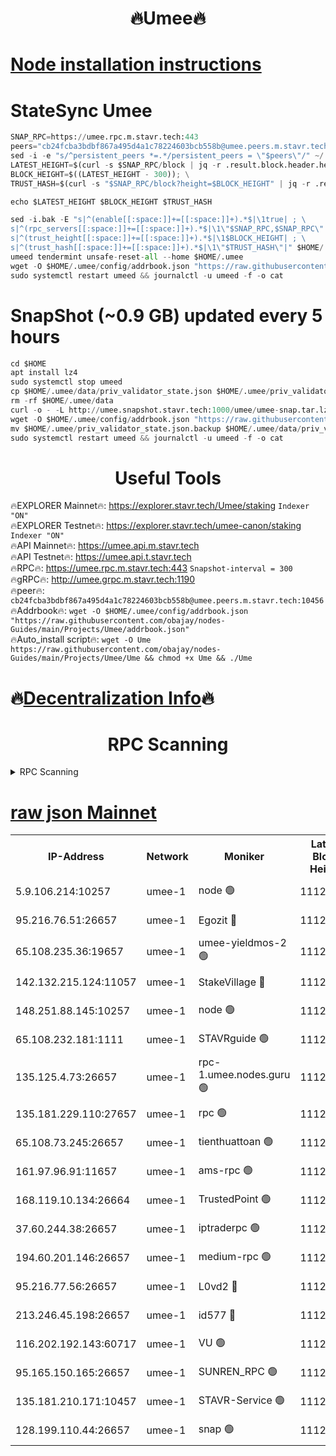 <h1 align="center"> 🔥Umee🔥</h1>


[Node installation instructions](https://github.com/obajay/nodes-Guides/tree/main/Projects/Umee)
=
# StateSync Umee
```python
SNAP_RPC=https://umee.rpc.m.stavr.tech:443
peers="cb24fcba3bdbf867a495d4a1c78224603bcb558b@umee.peers.m.stavr.tech:10456"
sed -i -e "s/^persistent_peers *=.*/persistent_peers = \"$peers\"/" ~/.umee/config/config.toml
LATEST_HEIGHT=$(curl -s $SNAP_RPC/block | jq -r .result.block.header.height); \
BLOCK_HEIGHT=$((LATEST_HEIGHT - 300)); \
TRUST_HASH=$(curl -s "$SNAP_RPC/block?height=$BLOCK_HEIGHT" | jq -r .result.block_id.hash)

echo $LATEST_HEIGHT $BLOCK_HEIGHT $TRUST_HASH

sed -i.bak -E "s|^(enable[[:space:]]+=[[:space:]]+).*$|\1true| ; \
s|^(rpc_servers[[:space:]]+=[[:space:]]+).*$|\1\"$SNAP_RPC,$SNAP_RPC\"| ; \
s|^(trust_height[[:space:]]+=[[:space:]]+).*$|\1$BLOCK_HEIGHT| ; \
s|^(trust_hash[[:space:]]+=[[:space:]]+).*$|\1\"$TRUST_HASH\"|" $HOME/.umee/config/config.toml
umeed tendermint unsafe-reset-all --home $HOME/.umee
wget -O $HOME/.umee/config/addrbook.json "https://raw.githubusercontent.com/obajay/nodes-Guides/main/Projects/Umee/addrbook.json"
sudo systemctl restart umeed && journalctl -u umeed -f -o cat
```
# SnapShot (~0.9 GB) updated every 5 hours
```python
cd $HOME
apt install lz4
sudo systemctl stop umeed
cp $HOME/.umee/data/priv_validator_state.json $HOME/.umee/priv_validator_state.json.backup
rm -rf $HOME/.umee/data
curl -o - -L http://umee.snapshot.stavr.tech:1000/umee/umee-snap.tar.lz4 | lz4 -c -d - | tar -x -C $HOME/.umee --strip-components 2
wget -O $HOME/.umee/config/addrbook.json "https://raw.githubusercontent.com/obajay/nodes-Guides/main/Projects/Umee/addrbook.json"
mv $HOME/.umee/priv_validator_state.json.backup $HOME/.umee/data/priv_validator_state.json
sudo systemctl restart umeed && journalctl -u umeed -f -o cat
```
 <h1 align="center"> Useful Tools</h1>

🔥EXPLORER Mainnet🔥:      https://explorer.stavr.tech/Umee/staking             `Indexer "ON"` \
🔥EXPLORER Testnet🔥:        https://explorer.stavr.tech/umee-canon/staking      `Indexer "ON"` \
🔥API Mainnet🔥:                   https://umee.api.m.stavr.tech \
🔥API Testnet🔥:                     https://umee.api.t.stavr.tech \
🔥RPC🔥:                           https://umee.rpc.m.stavr.tech:443                     `Snapshot-interval = 300` \
🔥gRPC🔥:                              http://umee.grpc.m.stavr.tech:1190 \
🔥peer🔥:                     `cb24fcba3bdbf867a495d4a1c78224603bcb558b@umee.peers.m.stavr.tech:10456` \
🔥Addrbook🔥:    ```wget -O $HOME/.umee/config/addrbook.json "https://raw.githubusercontent.com/obajay/nodes-Guides/main/Projects/Umee/addrbook.json"``` \
🔥Auto_install script🔥: ```wget -O Ume https://raw.githubusercontent.com/obajay/nodes-Guides/main/Projects/Umee/Ume && chmod +x Ume && ./Ume```

🔥[Decentralization Info](https://github.com/obajay/StateSync-snapshots/tree/main/Projects/Umee/Decentralization)🔥
=

<h1 align="center"> RPC Scanning</h1>

<details>
<summary>RPC Scanning</summary>

<h2 align="center"> We scan nodes in real time every 4 hours. And we provide the final result of RPC endpoints.
We cannot influence the operation of these nodes in any way. </h2>


```python
If Voting Power is higher than 0 --> then the Node is a validator of the network and may be subject to attack and be a potential threat to the chain.
```
```python
We marked such validators with a red symbol
```

</details>

[raw json Mainnet](https://rpc-check.umeem.stavr.tech/umeem/rpc-umeem-result.json)
=



<table><tr><th>IP-Address</th><th>Network</th><th>Moniker</th><th>Latest Block Height</th><th>Earliest Block Height</th><th>Catching Up</th><th>Tx Index</th><th>Voting Power</th><th>Scan Time</th></tr><tr><td>5.9.106.214:10257</td><td>umee-1</td><td>node 🟢</td><td>11121803</td><td>7942001</td><td>False</td><td>on</td><td>0</td><td>2024-03-21T19:47:21.818283562UTC</td></tr><tr><td>95.216.76.51:26657</td><td>umee-1</td><td>Egozit 🔴</td><td>11121812</td><td>8262001</td><td>False</td><td>off</td><td>38788286</td><td>2024-03-21T19:48:10.052922032UTC</td></tr><tr><td>65.108.235.36:19657</td><td>umee-1</td><td>umee-yieldmos-2 🟢</td><td>11121770</td><td>9575548</td><td>False</td><td>on</td><td>0</td><td>2024-03-21T19:44:03.460937768UTC</td></tr><tr><td>142.132.215.124:11057</td><td>umee-1</td><td>StakeVillage 🔴</td><td>11121831</td><td>10027726</td><td>False</td><td>on</td><td>1758261</td><td>2024-03-21T19:50:07.563980759UTC</td></tr><tr><td>148.251.88.145:10257</td><td>umee-1</td><td>node 🟢</td><td>11121783</td><td>10179652</td><td>False</td><td>on</td><td>0</td><td>2024-03-21T19:45:18.170722453UTC</td></tr><tr><td>65.108.232.181:1111</td><td>umee-1</td><td>STAVRguide 🟢</td><td>11121767</td><td>10560001</td><td>False</td><td>on</td><td>0</td><td>2024-03-21T19:43:46.798663562UTC</td></tr><tr><td>135.125.4.73:26657</td><td>umee-1</td><td>rpc-1.umee.nodes.guru 🟢</td><td>11121812</td><td>10691018</td><td>False</td><td>on</td><td>0</td><td>2024-03-21T19:48:12.417050345UTC</td></tr><tr><td>135.181.229.110:27657</td><td>umee-1</td><td>rpc 🟢</td><td>11121778</td><td>10754071</td><td>False</td><td>on</td><td>0</td><td>2024-03-21T19:44:51.224171159UTC</td></tr><tr><td>65.108.73.245:26657</td><td>umee-1</td><td>tienthuattoan 🟢</td><td>11121793</td><td>10787155</td><td>False</td><td>on</td><td>0</td><td>2024-03-21T19:46:17.079846463UTC</td></tr><tr><td>161.97.96.91:11657</td><td>umee-1</td><td>ams-rpc 🟢</td><td>11121823</td><td>10929930</td><td>False</td><td>on</td><td>0</td><td>2024-03-21T19:49:18.835473485UTC</td></tr><tr><td>168.119.10.134:26664</td><td>umee-1</td><td>TrustedPoint 🟢</td><td>11121794</td><td>10998445</td><td>False</td><td>on</td><td>0</td><td>2024-03-21T19:46:23.545257803UTC</td></tr><tr><td>37.60.244.38:26657</td><td>umee-1</td><td>iptraderpc 🟢</td><td>11121778</td><td>11013104</td><td>False</td><td>on</td><td>0</td><td>2024-03-21T19:44:48.795418393UTC</td></tr><tr><td>194.60.201.146:26657</td><td>umee-1</td><td>medium-rpc 🟢</td><td>11121785</td><td>11013104</td><td>False</td><td>on</td><td>0</td><td>2024-03-21T19:45:33.245615891UTC</td></tr><tr><td>95.216.77.56:26657</td><td>umee-1</td><td>L0vd2 🔴</td><td>11121823</td><td>11021823</td><td>False</td><td>off</td><td>38530989</td><td>2024-03-21T19:49:18.585730694UTC</td></tr><tr><td>213.246.45.198:26657</td><td>umee-1</td><td>id577 🔴</td><td>11121783</td><td>11029001</td><td>False</td><td>on</td><td>35123631</td><td>2024-03-21T19:45:20.533388910UTC</td></tr><tr><td>116.202.192.143:60717</td><td>umee-1</td><td>VU 🟢</td><td>11121775</td><td>11042001</td><td>False</td><td>off</td><td>0</td><td>2024-03-21T19:44:29.031251966UTC</td></tr><tr><td>95.165.150.165:26657</td><td>umee-1</td><td>SUNREN_RPC 🟢</td><td>11121823</td><td>11086378</td><td>False</td><td>on</td><td>0</td><td>2024-03-21T19:49:18.248058409UTC</td></tr><tr><td>135.181.210.171:10457</td><td>umee-1</td><td>STAVR-Service 🟢</td><td>11121816</td><td>11120001</td><td>False</td><td>on</td><td>0</td><td>2024-03-21T19:48:35.392412781UTC</td></tr><tr><td>128.199.110.44:26657</td><td>umee-1</td><td>snap 🟢</td><td>11121821</td><td>11120715</td><td>False</td><td>off</td><td>0</td><td>2024-03-21T19:49:03.279917700UTC</td></tr></table>

